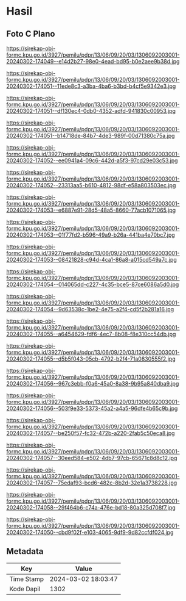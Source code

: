 # Hasil

## Foto C Plano

https://sirekap-obj-formc.kpu.go.id/3927/pemilu/pdpr/13/06/09/20/03/1306092003001-20240302-174049--e14d2b27-98e0-4ead-bd95-b0e2aee9b38d.jpg

https://sirekap-obj-formc.kpu.go.id/3927/pemilu/pdpr/13/06/09/20/03/1306092003001-20240302-174051--11ede8c3-a3ba-4ba6-b3bd-b4cf5e9342e3.jpg

https://sirekap-obj-formc.kpu.go.id/3927/pemilu/pdpr/13/06/09/20/03/1306092003001-20240302-174051--df130ec4-0db0-4352-adfd-941830c00953.jpg

https://sirekap-obj-formc.kpu.go.id/3927/pemilu/pdpr/13/06/09/20/03/1306092003001-20240302-174051--b14718de-84b7-4de3-989f-00d71380c75a.jpg

https://sirekap-obj-formc.kpu.go.id/3927/pemilu/pdpr/13/06/09/20/03/1306092003001-20240302-174052--ee0941a4-09c6-442d-a5f3-97cd29e03c53.jpg

https://sirekap-obj-formc.kpu.go.id/3927/pemilu/pdpr/13/06/09/20/03/1306092003001-20240302-174052--23313aa5-b610-4812-98df-e58a803503ec.jpg

https://sirekap-obj-formc.kpu.go.id/3927/pemilu/pdpr/13/06/09/20/03/1306092003001-20240302-174053--e6887e91-28d5-48a5-8660-77acb1071065.jpg

https://sirekap-obj-formc.kpu.go.id/3927/pemilu/pdpr/13/06/09/20/03/1306092003001-20240302-174053--01f77fd2-b596-49a9-b26a-441ba4e70bc7.jpg

https://sirekap-obj-formc.kpu.go.id/3927/pemilu/pdpr/13/06/09/20/03/1306092003001-20240302-174053--08421828-c94d-4ca1-86a8-a015cd549a7c.jpg

https://sirekap-obj-formc.kpu.go.id/3927/pemilu/pdpr/13/06/09/20/03/1306092003001-20240302-174054--014065dd-c227-4c35-bce5-87ce6086a5d0.jpg

https://sirekap-obj-formc.kpu.go.id/3927/pemilu/pdpr/13/06/09/20/03/1306092003001-20240302-174054--9d63538c-1be2-4e75-a2f4-cd5f2b281a16.jpg

https://sirekap-obj-formc.kpu.go.id/3927/pemilu/pdpr/13/06/09/20/03/1306092003001-20240302-174055--a6454629-fdf6-4ec7-8b08-f8e310cc54db.jpg

https://sirekap-obj-formc.kpu.go.id/3927/pemilu/pdpr/13/06/09/20/03/1306092003001-20240302-174055--d5b5f043-05cb-4792-b2f4-71a0830555f2.jpg

https://sirekap-obj-formc.kpu.go.id/3927/pemilu/pdpr/13/06/09/20/03/1306092003001-20240302-174056--967c3ebb-f0a6-45a0-8a38-9b95a840dba9.jpg

https://sirekap-obj-formc.kpu.go.id/3927/pemilu/pdpr/13/06/09/20/03/1306092003001-20240302-174056--503f9e33-5373-45a2-a4a5-96dfe4b65c9b.jpg

https://sirekap-obj-formc.kpu.go.id/3927/pemilu/pdpr/13/06/09/20/03/1306092003001-20240302-174057--be250f57-fc32-472b-a220-2fab5c50eca8.jpg

https://sirekap-obj-formc.kpu.go.id/3927/pemilu/pdpr/13/06/09/20/03/1306092003001-20240302-174057--30eed584-e502-4db7-97cb-65671c8d8c12.jpg

https://sirekap-obj-formc.kpu.go.id/3927/pemilu/pdpr/13/06/09/20/03/1306092003001-20240302-174057--75edaf93-bcd6-482c-8b2d-32e1a3738228.jpg

https://sirekap-obj-formc.kpu.go.id/3927/pemilu/pdpr/13/06/09/20/03/1306092003001-20240302-174058--29f464b6-c74a-476e-bd18-80a325d708f7.jpg

https://sirekap-obj-formc.kpu.go.id/3927/pemilu/pdpr/13/06/09/20/03/1306092003001-20240302-174050--cbd9f02f-e103-4065-9df9-9d82ccfdf024.jpg


## Metadata

| Key        | Value               |
| ---------- | ------------------- |
| Time Stamp | 2024-03-02 18:03:47 |
| Kode Dapil | 1302                |



